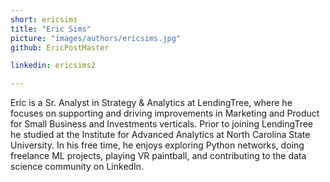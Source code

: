 ```yaml
---
short: ericsims
title: "Eric Sims"
picture: "images/authors/ericsims.jpg"
github: EricPostMaster

linkedin: ericsims2

---
```


Eric is a Sr. Analyst in Strategy & Analytics at LendingTree, where he focuses on supporting and driving improvements in Marketing and Product for Small Business and Investments verticals. Prior to joining LendingTree he studied at the Institute for Advanced Analytics at North Carolina State University. In his free time, he enjoys exploring Python networks, doing freelance ML projects, playing VR paintball, and contributing to the data science community on LinkedIn.